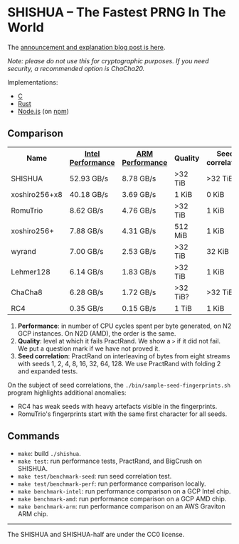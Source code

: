 # SHISHUA – The Fastest PRNG In The World

The [announcement and explanation blog post is here][blog post].

_Note: please do not use this for cryptographic purposes._
_If you need security, a recommended option is ChaCha20._

[blog post]: https://espadrine.github.io/blog/posts/shishua-the-fastest-prng-in-the-world.html

Implementations:

- [C](./shishua.h)
- [Rust](https://github.com/dbartussek/shishua_rs/)
- [Node.js](https://github.com/espadrine/shishua-nodejs) (on [npm](https://www.npmjs.com/package/shishua))

## Comparison

<table>
  <tr><th>Name <th><a href='./test/benchmark-perf-intel'>Intel Performance</a> <th><a href='./test/benchmark-perf-arm'>ARM Performance</a> <th>Quality <th>Seed correlation
  <tr><td>SHISHUA       <td>52.93 GB/s <td> 8.78 GB/s <td> >32 TiB  <td> >32 TiB
  <tr><td>xoshiro256+x8 <td>40.18 GB/s <td> 3.69 GB/s <td>   1 KiB  <td>   0 KiB
  <tr><td>RomuTrio      <td> 8.62 GB/s <td> 4.76 GB/s <td> >32 TiB  <td>   1 KiB
  <tr><td>xoshiro256+   <td> 7.88 GB/s <td> 4.31 GB/s <td> 512 MiB  <td>   1 KiB
  <tr><td>wyrand        <td> 7.00 GB/s <td> 2.53 GB/s <td> >32 TiB  <td>  32 KiB
  <tr><td>Lehmer128     <td> 6.14 GB/s <td> 1.83 GB/s <td> >32 TiB  <td>   1 KiB
  <tr><td>ChaCha8       <td> 6.28 GB/s <td> 1.72 GB/s <td> >32 TiB? <td> >32 TiB?
  <tr><td>RC4           <td> 0.35 GB/s <td> 0.15 GB/s <td>   1 TiB  <td>   1 KiB
</table>

1. **Performance**: in number of CPU cycles spent per byte generated,
   on N2 GCP instances. On N2D (AMD), the order is the same.
2. **Quality**: level at which it fails PractRand. We show a `>` if it did not fail.
   We put a question mark if we have not proved it.
3. **Seed correlation**: PractRand on interleaving of bytes from eight streams
   with seeds 1, 2, 4, 8, 16, 32, 64, 128.
   We use PractRand with folding 2 and expanded tests.

On the subject of seed correlations, the `./bin/sample-seed-fingerprints.sh` program
highlights additional anomalies:

- RC4 has weak seeds with heavy artefacts visible in the fingerprints.
- RomuTrio's fingerprints start with the same first character for all seeds.

## Commands

- `make`: build `./shishua`.
- `make test`: run performance tests, PractRand, and BigCrush on SHISHUA.
- `make test/benchmark-seed`: run seed correlation test.
- `make test/benchmark-perf`: run performance comparison locally.
- `make benchmark-intel`: run performance comparison on a GCP Intel chip.
- `make benchmark-amd`: run performance comparison on a GCP AMD chip.
- `make benchmark-arm`: run performance comparison on an AWS Graviton ARM chip.

---

The SHISHUA and SHISHUA-half are under the CC0 license.
